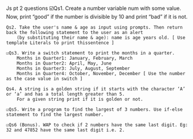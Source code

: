 Js pt 2 questions
    ☑️Qs1. Create a number variable num with some value. Now, print “good” if the number is divisible by 10 and print “bad” if it is not.

    Qs2. Take the user's name & age as input using prompts. Then return back the following statement to the user as an alert 
        (by substituting their name & age): name is age years old. [ Use template Literals to print thissentence ]

    ☑️Qs3. Write a switch statement to print the months in a quarter.
        Months in Quarter1: January, February, March 
        Months in Quarter2: April, May, June 
        Months in Quarter3: July, August, September 
        Months in Quarter4: October, November, December [ Use the number as the case value in switch ]
    
    Qs4. A string is a golden string if it starts with the character ‘A’ or ‘a’ and has a total length greater than 5.
        For a given string print if it is golden or not.

    ☑️Qs5. Write a program to find the largest of 3 numbers. Use if-else statement to find the largest number. 

    ☑️Qs6 (Bonus). WAP to check if 2 numbers have the same last digit. Eg: 32 and 47852 have the same last digit i.e. 2.